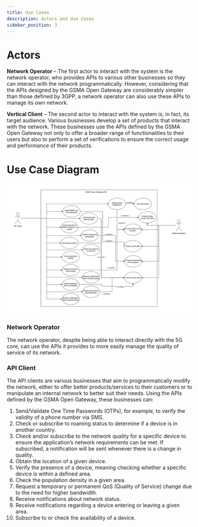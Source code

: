 ```yaml
---
title: Use Cases
description: Actors and Use Cases
sidebar_position: 3
---
```


# Actors

**Network Operator** – The first actor to interact with the system is the network operator, who provides APIs to various other businesses so they can interact with the network programmatically. However, considering that the APIs designed by the GSMA Open Gateway are considerably simpler than those defined by 3GPP, a network operator can also use these APIs to manage its own network.

**Vertical Client** – The second actor to interact with the system is, in fact, its target audience. Various businesses develop a set of products that interact with the network. These businesses use the APIs defined by the GSMA Open Gateway not only to offer a broader range of functionalities to their users but also to perform a set of verifications to ensure the correct usage and performance of their products.

# Use Case Diagram

![Use Case Diagram](../../static/img/use_case_english.png)

### Network Operator

The network operator, despite being able to interact directly with the 5G core, can use the APIs it provides to more easily manage the quality of service of its network.

### API Client

The API clients are various businesses that aim to programmatically modify the network, either to offer better products/services to their customers or to manipulate an internal network to better suit their needs. Using the APIs defined by the GSMA Open Gateway, these businesses can:

1. Send/Validate One Time Passwords (OTPs), for example, to verify the validity of a phone number via SMS.
2. Check or subscribe to roaming status to determine if a device is in another country.
3. Check and/or subscribe to the network quality for a specific device to ensure the application’s network requirements can be met. If subscribed, a notification will be sent whenever there is a change in quality.
4. Obtain the location of a given device.
5. Verify the presence of a device, meaning checking whether a specific device is within a defined area.
6. Check the population density in a given area.
7. Request a temporary or permanent QoS (Quality of Service) change due to the need for higher bandwidth.
8. Receive notifications about network status.
9. Receive notifications regarding a device entering or leaving a given area.
10. Subscribe to or check the availability of a device.
